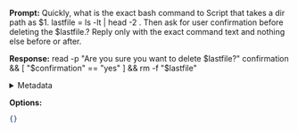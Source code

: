 **Prompt:**
Quickly, what is the exact bash command to Script that takes a dir path as $1. lastfile = ls -lt | head -2
 . Then ask for user confirmation before deleting the $lastfile.?
Reply only with the exact command text and nothing else before or after.

**Response:**
read -p "Are you sure you want to delete $lastfile?" confirmation && [ "$confirmation" == "yes" ] && rm -f "$lastfile"

<details><summary>Metadata</summary>

- Duration: 1774 ms
- Datetime: 2023-07-14T12:33:05.858653
- Model: gpt-3.5-turbo-0613

</details>

**Options:**
```json
{}
```

